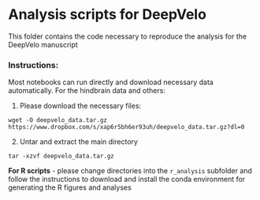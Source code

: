 # Analysis scripts for DeepVelo

This folder contains the code necessary to reproduce the analysis for the DeepVelo manuscript

### Instructions:

Most notebooks can run directly and download necessary data automatically. For the hindbrain data and others:

1. Please download the necessary files:

```
wget -O deepvelo_data.tar.gz https://www.dropbox.com/s/xap6r5bh6er93uh/deepvelo_data.tar.gz?dl=0
```

2. Untar and extract the main directory

```
tar -xzvf deepvelo_data.tar.gz
```

**For R scripts** - please change directories into the `r_analysis` subfolder and follow the instructions
to download and install the conda environment for generating the R figures and analyses
